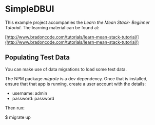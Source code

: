 # SimpleDBUI

This example project accompanies the _Learn the Mean Stack- Beginner Tutorial_. The learning material can be found at:

[http://www.bradoncode.com/tutorials/learn-mean-stack-tutorial/](http://www.bradoncode.com/tutorials/learn-mean-stack-tutorial/)


## Populating Test Data

You can make use of data migrations to load some test data.

The NPM package _migrate_ is a dev dependency. Once that is installed, ensure that that app is running, create a user account with the details:

* username: admin
* password: password

Then run:

$ migrate up
